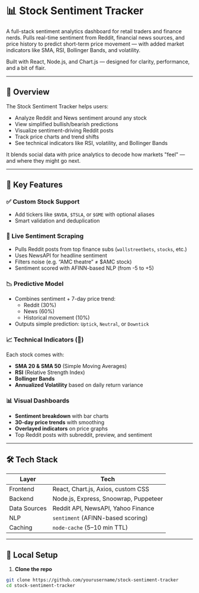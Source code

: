# 📊 Stock Sentiment Tracker

A full-stack sentiment analytics dashboard for retail traders and finance nerds. Pulls real-time sentiment from Reddit, financial news sources, and price history to predict short-term price movement — with added market indicators like SMA, RSI, Bollinger Bands, and volatility.

Built with React, Node.js, and Chart.js — designed for clarity, performance, and a bit of flair.

---

## 🌟 Overview

The Stock Sentiment Tracker helps users:

- Analyze Reddit and News sentiment around any stock
- View simplified bullish/bearish predictions
- Visualize sentiment-driving Reddit posts
- Track price charts and trend shifts
- See technical indicators like RSI, volatility, and Bollinger Bands

It blends social data with price analytics to decode how markets "feel" — and where they might go next.

---

## 🧠 Key Features

### ✅ Custom Stock Support
- Add tickers like `$NVDA`, `$TSLA`, or `$GME` with optional aliases
- Smart validation and deduplication

### 📰 Live Sentiment Scraping
- Pulls Reddit posts from top finance subs (`wallstreetbets`, `stocks`, etc.)
- Uses NewsAPI for headline sentiment
- Filters noise (e.g. “AMC theatre” ≠ $AMC stock)
- Sentiment scored with AFINN-based NLP (from -5 to +5)

### 📉 Predictive Model
- Combines sentiment + 7-day price trend:
  - Reddit (30%)
  - News (60%)
  - Historical movement (10%)
- Outputs simple prediction: `Uptick`, `Neutral`, or `Downtick`

### 📈 Technical Indicators (🧪)
Each stock comes with:
- **SMA 20 & SMA 50** (Simple Moving Averages)
- **RSI** (Relative Strength Index)
- **Bollinger Bands**
- **Annualized Volatility** based on daily return variance

### 📊 Visual Dashboards
- **Sentiment breakdown** with bar charts
- **30-day price trends** with smoothing
- **Overlayed indicators** on price graphs
- Top Reddit posts with subreddit, preview, and sentiment

---

## 🛠️ Tech Stack

| Layer        | Tech                                             |
|--------------|--------------------------------------------------|
| Frontend     | React, Chart.js, Axios, custom CSS               |
| Backend      | Node.js, Express, Snoowrap, Puppeteer            |
| Data Sources | Reddit API, NewsAPI, Yahoo Finance               |
| NLP          | `sentiment` (AFINN-based scoring)                |
| Caching      | `node-cache` (5–10 min TTL)                      |

---

## 🚀 Local Setup

1. **Clone the repo**
```bash
git clone https://github.com/yourusername/stock-sentiment-tracker
cd stock-sentiment-tracker
